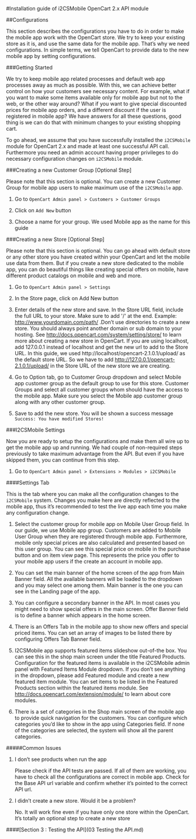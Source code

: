 #Installation guide of i2CSMobile OpenCart 2.x API module

##Configurations

This section describes the configurations you have to do in order to make the mobile app work with the OpenCart store. We try to keep your existing store as it is, and use the same data for the mobile app. That’s why we need configurations. In simple terms, we tell OpenCart to provide data to the new mobile app by setting configurations.

###Getting Started

We try to keep mobile app related processes and default web app processes away as much as possible. With this, we can achieve better control on how your customers see necessary content. For example, what if you want to make some items available only for mobile app but not to the web, or the other way around? What if you want to give special discounted prices for mobile app orders, and a different discount if the user is registered in mobile app? We have answers for all these questions, good thing is we can do that with minimum changes to your existing shopping cart.

To go ahead, we assume that you have successfully installed the `i2CSMobile` module for OpenCart 2.x and made at least one successful API call. Furthermore you need an admin account having proper privileges to do necessary configuration changes on `i2CSMobile` module.

###Creating a new Customer Group [Optional Step]

Please note that this section is optional. You can create a new Customer Group for mobile app users to make maximum use of the `i2CSMobile` app.

1.	Go to `OpenCart Admin panel > Customers > Customer Groups`

2.	Click on `Add New` button

3.	Choose a name for your group. We used Mobile app as the name for this guide

###Creating a new Store [Optional Step]

Please note that this section is optional. You can go ahead with default store or any other store you have created within your OpenCart and let the mobile use data from them. But if you create a new store dedicated to the mobile app, you can do beautiful things like creating special offers on mobile, have different product catalogs on mobile and web and more.

1.	Go to `OpenCart Admin panel > Settings`

2.	In the Store page, click on  Add New button

3.	Enter details of the new store and save. In the Store URL field, include the full URL to your store. Make sure to add '/' at the end. Example: http://www.yourdomain.com/path/ .Don’t use directories to create a new store. You should always point another domain or sub domain to your hosting. See http://docs.opencart.com/system/setting/store/ to learn more about creating a new store in OpenCart. If you are using localhost, add 127.0.0.1 instead of localhost and get the new url to add to the Store URL. In this guide, we used http://localhost/opencart-2.1.0.1/upload/ as the default store URL. So we have to add http://127.0.0.1/opencart-2.1.0.1/upload/ in the Store URL of the new store we are creating. 

4.	Go to Option tab, go to Customer Group dropdown and select Mobile app customer group as the default group to use for this store. Customer Groups and select all customer groups whom should have the access to the mobile app. Make sure you select the Mobile app customer group along with any other customer group.

5.	Save to add the new store. You will be shown a success message `Success: You have modified Stores!`


###I2CSMobile Settings

Now you are ready to setup the configurations and make them all wire up to get the mobile app up and running. We had couple of non-required steps previously to take maximum advantage from the API. But even if you have skipped them, you can continue from this step.

1.	Go to `OpenCart Admin panel > Extensions > Modules > i2CSMobile`

####Settings Tab

This is the tab where you can make all the configuration changes to the `i2CSMobile` system. Changes you make here are directly reflected to the mobile app, thus it’s recommended to test the live app each time you make any configuration change.

1.	Select the customer group for mobile app on Mobile User Group field. In our guide, we use Mobile app group. Customers are added to Mobile User Group when they are registered through mobile app. Furthermore, mobile only special prices are also calculated and presented based on this user group. You can see this special price on mobile in the purchase button and on item view page. This represents the price you offer to your mobile app users if the create an account in mobile app.

2.	You can set the main banner of the home screen of the app from Main Banner field. All the available banners will be loaded to the dropdown and you may select one among them. Main banner is the one you can see in the Landing page of the app.

3.	You can configure a secondary banner in the API. In most cases you might need to show special offers in the main screen. Offer Banner field is to define a banner which appears in the home screen.

4.	There is an Offers Tab in the mobile app to show new offers and special priced items. You can set an array of images to be listed there by configuring Offers Tab Banner field.

5.	I2CSMobile app supports featured items slideshow out-of-the box. You can see this in the shop main screen under the title Featured Products. Configuration for the featured items is available in the i2CSMobile admin panel with Featured Items Module dropdown. If you don’t see anything in the dropdown, please add Featured module and create a new featured item module. You can set items to be listed in the Featured Products section within the featured items module. See http://docs.opencart.com/extension/module/ to learn about core modules. 

6.	There is a set of categories in the Shop main screen of the mobile app to provide quick navigation for the customers. You can configure which categories you’d like to show in the app using Categories field. If none of the categories are selected, the system will show all the parent categories.

#####Common Issues

1.  I don’t see products when run the app

    Please check if the API tests are passed. If all of them are working, you have to check all the configurations are correct in mobile app. Check for the Base API url variable and confirm whether it’s pointed to the correct API url.

2.  I didn’t create a new store. Would it be a problem?

    No. It will work fine even if you have only one store within the OpenCart. It’s totally an optional step to create a new store 


####[Section 3 : Testing the API](03 Testing the API.md) 
